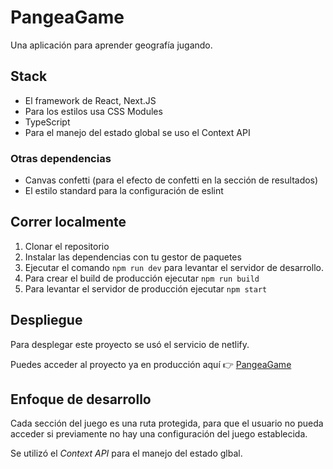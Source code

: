 # PangeaGame

Una aplicación para aprender geografía jugando.

## Stack

- El framework de React, Next.JS
- Para los estilos usa CSS Modules
- TypeScript
- Para el manejo del estado global se uso el Context API

### Otras dependencias

- Canvas confetti (para el efecto de confetti en la sección de resultados)
- El estilo standard para la configuración de eslint

## Correr localmente

1.  Clonar el repositorio
2.  Instalar las dependencias con tu gestor de paquetes
3.  Ejecutar el comando `npm run dev` para levantar el servidor de desarrollo.
4.  Para crear el build de producción ejecutar `npm run build`
5.  Para levantar el servidor de producción ejecutar `npm start`

## Despliegue

Para desplegar este proyecto se usó el servicio de netlify.

Puedes acceder al proyecto ya en producción aquí 👉
[PangeaGame](https://pangeagame.net/)

## Enfoque de desarrollo

Cada sección del juego es una ruta protegida, para que el usuario no pueda acceder si previamente no hay una configuración del juego establecida.

Se utilizó el _Context API_ para el manejo del estado glbal.
